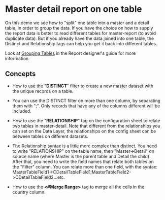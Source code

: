 # Master detail report on one table

On this demo we see how to \"split\" one table into a master and a
detail table, in order to group the data. If you have the choice on how
to supply the report data is better to read different tables for
master-report (to avoid duplicate data). But if you already have the
data joined into one table, the Distinct and Relationship tags can help
you get it back into different tables.

Look at [Grouping Tables](https://doc.tmssoftware.com/flexcel/vcl/guides/reports-designer-guide.html#grouping-tables) 
in the Report designer's guide for
more information.

## Concepts

- How to use the \"**DISTINCT**\" filter to create a new master
  dataset with the unique records on a table.

- You can use the DISTINCT filter on more than one column, by
  separating them with \";\". Only records that have any of the
  columns different will be included.

- How to use the \"**RELATIONSHIP**\" tag on the configuration sheet
  to relate two tables in master-detail. Note that different from
  the relationships you can set on the Data Layer, the relationships
  on the config sheet can be between tables on different datasets.

- The Relationship syntax is a little more complex than distinct. You
  need to write \"RELATIONSHIP\" on the table name, then
  \"Master-\>Detail\" on source name (where Master is the parent
  table and Detail the child). After that, you need to write the
  field names that relate both tables on the \"Filter\" column. You
  can relate more than one field, with the syntax:
  MasterTableField1-\>CDetailTableField1;MasterTableField2-\>CDetailTableField2\...etc.

- How to use the **\<\#[Merge Range](https://doc.tmssoftware.com/flexcel/vcl/guides/reports-tag-reference.html#merge-range)\>** tag to merge all the cells in
  the country column.

